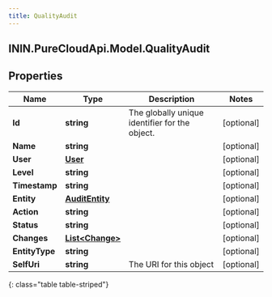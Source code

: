 ```yaml
---
title: QualityAudit
---
```

## ININ.PureCloudApi.Model.QualityAudit

## Properties

|Name | Type | Description | Notes|
|------------ | ------------- | ------------- | -------------|
| **Id** | **string** | The globally unique identifier for the object. | [optional] |
| **Name** | **string** |  | [optional] |
| **User** | [**User**](User.html) |  | [optional] |
| **Level** | **string** |  | [optional] |
| **Timestamp** | **string** |  | [optional] |
| **Entity** | [**AuditEntity**](AuditEntity.html) |  | [optional] |
| **Action** | **string** |  | [optional] |
| **Status** | **string** |  | [optional] |
| **Changes** | [**List&lt;Change&gt;**](Change.html) |  | [optional] |
| **EntityType** | **string** |  | [optional] |
| **SelfUri** | **string** | The URI for this object | [optional] |
{: class="table table-striped"}


